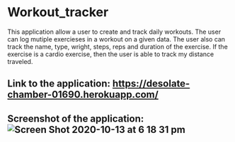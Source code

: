 # Workout_tracker
This application allow a user to create and track daily workouts. The user can log mutiple exercieses in a workout on a given data. The user also can track the name, type, wright, steps, reps and duration of the exercise. If the exercise is a cardio exercise, then the user is able to track my distance traveled.

## Link to the application: https://desolate-chamber-01690.herokuapp.com/

## Screenshot of the application: ![Screen Shot 2020-10-13 at 6 18 31 pm](https://user-images.githubusercontent.com/65053335/95828374-a5965580-0d80-11eb-95a4-b0f4a0d4a22e.png)


